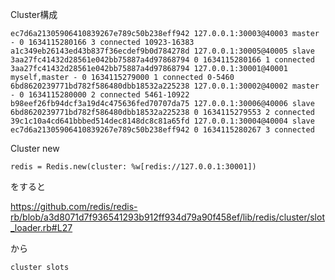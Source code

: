 Cluster構成

```
ec7d6a21305906410839267e789c50b238eff942 127.0.0.1:30003@40003 master - 0 1634115280166 3 connected 10923-16383
a1c349eb26143ed43b837f36ecdef9b0d784278d 127.0.0.1:30005@40005 slave 3aa27fc41432d28561e042bb75887a4d97868794 0 1634115280166 1 connected
3aa27fc41432d28561e042bb75887a4d97868794 127.0.0.1:30001@40001 myself,master - 0 1634115279000 1 connected 0-5460
6bd8620239771bd782f586480dbb18532a225238 127.0.0.1:30002@40002 master - 0 1634115280000 2 connected 5461-10922
b98eef26fb94dcf3a19d4c475636fed70707da75 127.0.0.1:30006@40006 slave 6bd8620239771bd782f586480dbb18532a225238 0 1634115279553 2 connected
39c1c10a4cd641bbbed514dec8148dc8c81a65fd 127.0.0.1:30004@40004 slave ec7d6a21305906410839267e789c50b238eff942 0 1634115280267 3 connected
```

Cluster new

```
redis = Redis.new(cluster: %w[redis://127.0.0.1:30001])
```
をすると

https://github.com/redis/redis-rb/blob/a3d8071d7f936541293b912ff934d79a90f458ef/lib/redis/cluster/slot_loader.rb#L27

から
```
cluster slots 
```

